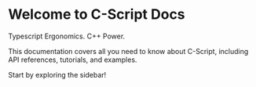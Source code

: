 # Welcome to C-Script Docs

Typescript Ergonomics. C++ Power.

This documentation covers all you need to know about C-Script, including API references, tutorials, and examples.

Start by exploring the sidebar!
